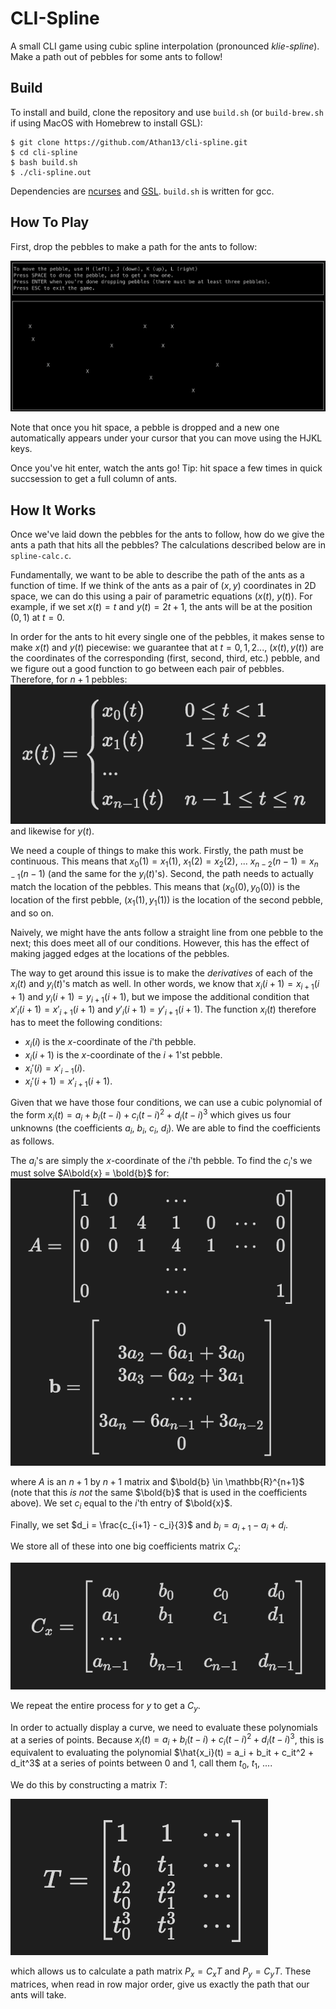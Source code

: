 # CLI-Spline

A small CLI game using cubic spline interpolation (pronounced *klie-spline*). Make a path out of pebbles for some ants to follow!

## Build
To install and build, clone the repository and use `build.sh` (or `build-brew.sh` if using MacOS with Homebrew to install GSL):
```
$ git clone https://github.com/Athan13/cli-spline.git
$ cd cli-spline
$ bash build.sh
$ ./cli-spline.out
```

Dependencies are [ncurses](https://invisible-island.net/ncurses/announce.html) and [GSL](https://www.gnu.org/software/gsl/). `build.sh` is written for gcc.

## How To Play

First, drop the pebbles to make a path for the ants to follow:

![game_loop_1](images/game_loop_1.png)

Note that once you hit space, a pebble is dropped and a new one automatically appears under your cursor that you can move using the HJKL keys.

Once you've hit enter, watch the ants go! Tip: hit space a few times in quick succsession to get a full column of ants.

## How It Works

Once we've laid down the pebbles for the ants to follow, how do we give the ants a path that hits all the pebbles? The calculations described below are in `spline-calc.c`.

Fundamentally, we want to be able to describe the path of the ants as a function of time. If we think of the ants as a pair of $(x, y)$ coordinates in 2D space, we can do this using a pair of parametric equations $(x(t)$, $y(t))$. For example, if we set $x(t) = t$ and $y(t) = 2t + 1$, the ants will be at the position $(0, 1)$ at $t = 0$.

In order for the ants to hit every single one of the pebbles, it makes sense to make $x(t)$ and $y(t)$ piecewise: we guarantee that at $t = 0, 1, 2...$, $(x(t), y(t))$ are the coordinates of the corresponding (first, second, third, etc.) pebble, and we figure out a good function to go between each pair of pebbles. Therefore, for $n+1$ pebbles:
![equation](images/latex_piecewise_xt.png)
and likewise for $y(t)$.

We need a couple of things to make this work. Firstly, the path must be continuous. This means that $x_0(1) = x_1(1)$, $x_1(2) = x_2(2), \ ... \ x_{n-2}(n-1) = x_{n-1}(n-1)$ (and the same for the $y_i(t)$'s). Second, the path needs to actually match the location of the pebbles. This means that $(x_0(0), y_0(0))$ is the location of the first pebble, $(x_1(1), y_1(1))$ is the location of the second pebble, and so on. 

Naively, we might have the ants follow a straight line from one pebble to the next; this does meet all of our conditions. However, this has the effect of making jagged edges at the locations of the pebbles.

The way to get around this issue is to make the *derivatives* of each of the $x_i(t)$ and $y_i(t)$'s match as well. In other words, we know that $x_i(i+1) = x_{i+1}(i+1)$ and $y_i(i+1) = y_{i+1}(i+1)$, but we impose the additional condition that $x'_i(i+1) = x'_{i+1}(i+1)$ and $y'_i(i+1) = y'_{i+1}(i+1)$. The function $x_i(t)$ therefore has to meet the following conditions:
- $x_i(i)$ is the $x$-coordinate of the $i$'th pebble.
- $x_i(i+1)$ is the $x$-coordinate of the $i+1$'st pebble.
- $x_i'(i) = x'_{i - 1}(i)$. 
- $x_i'(i+1) = x'_{i + 1}(i+1)$.

Given that we have those four conditions, we can use a cubic polynomial of the form $x_i(t) = a_i + b_i(t - i) + c_i(t - i)^2 + d_i(t - i)^3$ which gives us four unknowns (the coefficients $a_i, \ b_i, \ c_i, \ d_i$). We are able to find the coefficients as follows.

The $a_i$'s are simply the $x$-coordinate of the $i$'th pebble. To find the $c_i$'s we must solve $A\bold{x} = \bold{b}$ for: 
![equation](images/latex_abeq.png)

where $A$ is an $n+1$ by $n+1$ matrix and $\bold{b} \in \mathbb{R}^{n+1}$ (note that this *is not* the same $\bold{b}$ that is used in the coefficients above). We set $c_i$ equal to the $i$'th entry of $\bold{x}$.

Finally, we set $d_i = \frac{c_{i+1} - c_i}{3}$ and $b_i = a_{i+1} - a_i + d_i$.

We store all of these into one big coefficients matrix $C_x$:

![equation](images/latex_cx.png)

We repeat the entire process for $y$ to get a $C_y$.

In order to actually display a curve, we need to evaluate these polynomials at a series of points. Because $x_i(t) = a_i + b_i(t - i) + c_i(t - i)^2 + d_i(t - i)^3$, this is equivalent to evaluating the polynomial $\hat{x_i}(t) = a_i + b_it + c_it^2 + d_it^3$ at a series of points between 0 and 1, call them $t_0, \ t_1, \ ...$.

We do this by constructing a matrix $T$: 

![equation](images/latex_t.png)

which allows us to calculate a path matrix $P_x = C_xT$ and $P_y = C_yT$. These matrices, when read in row major order, give us exactly the path that our ants will take.